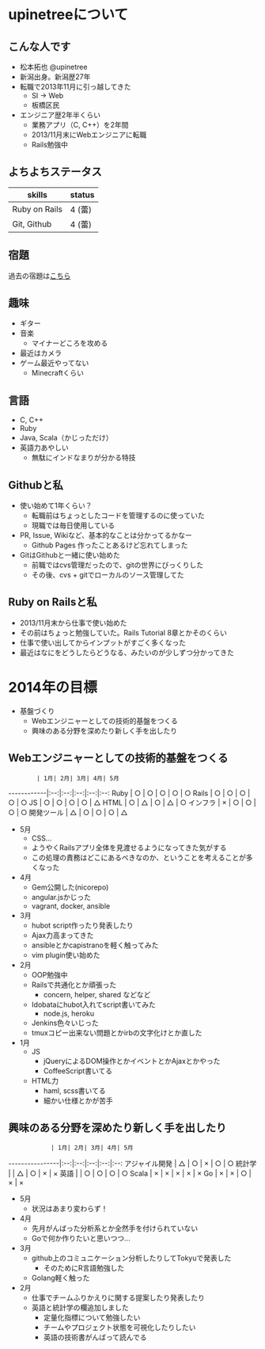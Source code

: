# upinetreeについて
## こんな人です
* 松本拓也 @upinetree
* 新潟出身。新潟歴27年
* 転職で2013年11月に引っ越してきた
  * SI -> Web
  * 板橋区民
* エンジニア歴2年半くらい
  * 業務アプリ（C, C++）を2年間
  * 2013/11月末にWebエンジニアに転職
  * Rails勉強中

## よちよちステータス

skills        | status
--------------|--------
Ruby on Rails | 4 (蕾)
Git, Github   | 4 (蕾)

## 宿題

過去の宿題は[こちら](https://gist.github.com/upinetree/c584c55571b209669867)

## 趣味
* ギター
* 音楽
  * マイナーどころを攻める
* 最近はカメラ
* ゲーム最近やってない
  * Minecraftくらい

## 言語
* C, C++
* Ruby
* Java, Scala（かじっただけ）
* 英語力あやしい
  * 無駄にインドなまりが分かる特技

## Githubと私
* 使い始めて1年くらい？
  * 転職前はちょっとしたコードを管理するのに使っていた
  * 現職では毎日使用している
* PR, Issue, Wikiなど、基本的なことは分かってるかなー
  * Github Pages 作ったことあるけど忘れてしまった
* GitはGithubと一緒に使い始めた
  * 前職ではcvs管理だったので、gitの世界にびっくりした
  * その後、cvs + gitでローカルのソース管理してた

## Ruby on Railsと私
* 2013/11月末から仕事で使い始めた
* その前はちょっと勉強していた。Rails Tutorial 8章とかそのくらい
* 仕事で使い出してからインプットがすごく多くなった
* 最近はなにをどうしたらどうなる、みたいのが少しずつ分かってきた

# 2014年の目標
* 基盤づくり
  * Webエンジニャーとしての技術的基盤をつくる
  * 興味のある分野を深めたり新しく手を出したり

## Webエンジニャーとしての技術的基盤をつくる

            | 1月| 2月| 3月| 4月| 5月
------------|:--:|:--:|:--:|:--:|:--:
Ruby        | ○ | ○ | ○ | ○ | ○
Rails       | ○ | ○ | ○ | ○ | ○
JS          | ○ | ○ | ○ | ○ | △
HTML        | ○ | △ | ○ | △ | ○
インフラ    | × | ○ | ○ | ○ | ○
開発ツール  | △ | ○ | ○ | ○ | △

* 5月
  * CSS…
  * ようやくRailsアプリ全体を見渡せるようになってきた気がする
  * この処理の責務はどこにあるべきなのか、ということを考えることが多くなった
* 4月
  * Gem公開した(nicorepo)
  * angular.jsかじった
  * vagrant, docker, ansible
* 3月
  * hubot script作ったり発表したり
  * Ajax力高まってきた
  * ansibleとかcapistranoを軽く触ってみた
  * vim plugin使い始めた
* 2月
  * OOP勉強中
  * Railsで共通化とか頑張った
    * concern, helper, shared などなど
  * Idobataにhubot入れてscript書いてみた
    * node.js, heroku
  * Jenkins色々いじった
  * tmuxコピー出来ない問題とかirbの文字化けとか直した
* 1月
  * JS
    * jQueryによるDOM操作とかイベントとかAjaxとかやった
    * CoffeeScript書いてる
  * HTML力
    * haml, scss書いてる
    * 細かい仕様とかが苦手

## 興味のある分野を深めたり新しく手を出したり

                | 1月| 2月| 3月| 4月| 5月
----------------|:--:|:--:|:--:|:--:|:--:
アジャイル開発  | △ | ○ | × | ○ | ○
統計学          |    | △ | ○ | × | ×
英語            |    | ○ | ○ | ○ | ○
Scala           | × | × | × | × | ×
Go              | × | × | ○ | × | ×

* 5月
  * 状況はあまり変わらず！
* 4月
  * 先月がんばった分析系とか全然手を付けられていない
  * Goで何か作りたいと思いつつ…
* 3月
  * github上のコミュニケーション分析したりしてTokyuで発表した
    * そのためにR言語勉強した
  * Golang軽く触った
* 2月
  * 仕事でチームふりかえりに関する提案したり発表したり
  * 英語と統計学の欄追加しました
    * 定量化指標について勉強したい
    * チームやプロジェクト状態を可視化したりしたい
    * 英語の技術書がんばって読んでる

